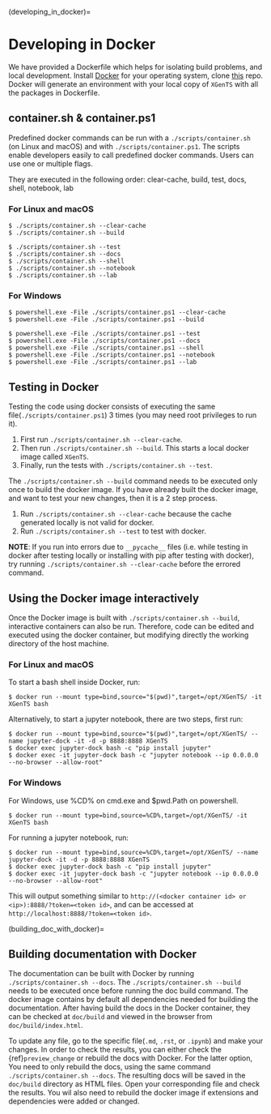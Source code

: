 
(developing_in_docker)=
# Developing in Docker

We have provided a Dockerfile which helps for isolating build problems, and local development.
Install [Docker](https://www.docker.com/) for your operating system, clone [this](https://github.com/XGenTS-devs/XGenTS) repo. Docker will generate an environment with your local copy of `XGenTS` with all the packages in Dockerfile.

## container.sh & container.ps1

Predefined docker commands can be run with a `./scripts/container.sh` (on Linux and macOS)
and with `./scripts/container.ps1`. The scripts enable developers easily to call predefined docker commands.
Users can use one or multiple flags.

They are executed in the following order: clear-cache, build, test, docs, shell, notebook, lab

### For Linux and macOS
    $ ./scripts/container.sh --clear-cache
    $ ./scripts/container.sh --build

    $ ./scripts/container.sh --test
    $ ./scripts/container.sh --docs
    $ ./scripts/container.sh --shell
    $ ./scripts/container.sh --notebook
    $ ./scripts/container.sh --lab

### For Windows
    $ powershell.exe -File ./scripts/container.ps1 --clear-cache
    $ powershell.exe -File ./scripts/container.ps1 --build

    $ powershell.exe -File ./scripts/container.ps1 --test
    $ powershell.exe -File ./scripts/container.ps1 --docs
    $ powershell.exe -File ./scripts/container.ps1 --shell
    $ powershell.exe -File ./scripts/container.ps1 --notebook
    $ powershell.exe -File ./scripts/container.ps1 --lab

## Testing in Docker
Testing the code using docker consists of executing the same file(`./scripts/container.ps1`) 3 times (you may need root privileges to run it).
1. First run `./scripts/container.sh --clear-cache`.
2. Then run `./scripts/container.sh --build`. This starts a local docker image called `XGenTS`.
3. Finally, run the tests with `./scripts/container.sh --test`.

The `./scripts/container.sh --build` command needs to be executed only once to build the docker image. If you have already built the docker image, and want to test your new changes, then it is a 2 step process.
1. Run `./scripts/container.sh --clear-cache` because the cache generated locally is not valid for docker.
2. Run `./scripts/container.sh --test` to test with docker.

**NOTE**: If you run into errors due to `__pycache__` files (i.e. while testing in
docker after testing locally or installing with pip after testing with
docker), try running `./scripts/container.sh --clear-cache` before the errored
command.

## Using the Docker image interactively
Once the Docker image is built with `./scripts/container.sh --build`, interactive containers can also be run. Therefore, code can be edited and executed using the docker container, but modifying directly the working directory of the host machine.

### For Linux and macOS
To start a bash shell inside Docker, run:

    $ docker run --mount type=bind,source="$(pwd)",target=/opt/XGenTS/ -it XGenTS bash

Alternatively, to start a jupyter notebook, there are two steps, first run:

    $ docker run --mount type=bind,source="$(pwd)",target=/opt/XGenTS/ --name jupyter-dock -it -d -p 8888:8888 XGenTS
    $ docker exec jupyter-dock bash -c "pip install jupyter"
    $ docker exec -it jupyter-dock bash -c "jupyter notebook --ip 0.0.0.0 --no-browser --allow-root"

### For Windows
For Windows, use %CD% on cmd.exe and $pwd.Path on powershell.

    $ docker run --mount type=bind,source=%CD%,target=/opt/XGenTS/ -it XGenTS bash

For running a jupyter notebook, run:

    $ docker run --mount type=bind,source=%CD%,target=/opt/XGenTS/ --name jupyter-dock -it -d -p 8888:8888 XGenTS
    $ docker exec jupyter-dock bash -c "pip install jupyter"
    $ docker exec -it jupyter-dock bash -c "jupyter notebook --ip 0.0.0.0 --no-browser --allow-root"

This will output something similar to `http://(<docker container id> or <ip>):8888/?token=<token id>`, and can be accessed at `http://localhost:8888/?token=<token id>`.

(building_doc_with_docker)=
## Building documentation with Docker
The documentation can be built with Docker by running `./scripts/container.sh --docs`. The
`./scripts/container.sh --build` needs to be executed once before running the doc build command.
The docker image contains by default all dependencies needed
for building the documentation. After having build the docs in the Docker
container, they can be checked at `doc/build` and viewed in the browser from `doc/build/index.html`.

To update any file, go to the specific file(`.md`, `.rst`, or `.ipynb`) and make your changes. In order to check the results, you can either check the {ref}`preview_change` or rebuild the docs with Docker. For the latter option, You need to only rebuild the docs, using the same command `./scripts/container.sh --docs`. The resulting docs will be saved in the `doc/build` directory as HTML files. Open your corresponding file and check the results. You wil also need to rebuild the docker image if extensions and dependencies were added or changed.